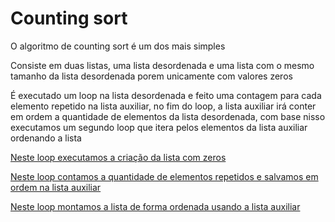 # Counting sort

O algoritmo de counting sort é um dos mais simples

Consiste em duas listas, uma lista desordenada e uma lista com o mesmo tamanho da lista desordenada porem unicamente com valores zeros

É executado um loop na lista desordenada e feito uma contagem para cada elemento repetido na lista auxiliar, no fim do loop, a lista auxiliar irá conter em ordem a quantidade de elementos da lista desordenada, com base nisso executamos um segundo loop que itera pelos elementos da lista auxiliar ordenando a lista

[Neste loop executamos a criação da lista com zeros](https://github.com/Aleff13/estruturas/blob/master/Algorithms/sort/sort.ts#L91-L94)

[Neste loop contamos a quantidade de elementos repetidos e salvamos em ordem na lista auxiliar](https://github.com/Aleff13/estruturas/blob/master/Algorithms/sort/sort.ts#L96-L100)

[Neste loop montamos a lista de forma ordenada usando a lista auxiliar](https://github.com/Aleff13/estruturas/blob/master/Algorithms/sort/sort.ts#L102-L107)
